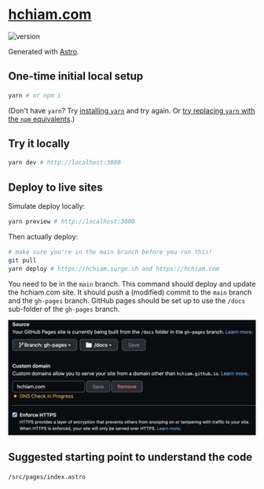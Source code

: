 # [hchiam.com](https://hchiam.com)

![version](https://img.shields.io/github/release/hchiam/hchiam.github.io)

Generated with [Astro](https://github.com/hchiam/learning-astro).

## One-time initial local setup

```bash
yarn # or npm i
```

(Don't have `yarn`? Try [installing `yarn`](https://yarnpkg.com/en/docs/install) and try again. Or [try replacing `yarn` with the `npm` equivalents](https://github.com/hchiam/learning-yarn).)

## Try it locally

```bash
yarn dev # http://localhost:3000
```

## Deploy to live sites

Simulate deploy locally:

```bash
yarn preview # http://localhost:3000
```

Then actually deploy:

```bash
# make sure you're in the main branch before you run this!
git pull
yarn deploy # https://hchiam.surge.sh and https://hchiam.com
```

You need to be in the `main` branch. This command should deploy and update the hchiam.com site. It should push a (modified) commit to the `main` branch and the `gh-pages` branch. GitHub pages should be set up to use the `/docs` sub-folder of the `gh-pages` branch.

![use the gh-pages /docs folder in GitHub settings](gh-pages-docs.png)

## Suggested starting point to understand the code

`/src/pages/index.astro`
